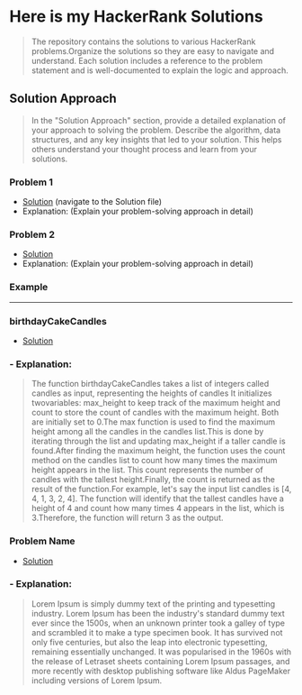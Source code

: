 # Here is my HackerRank Solutions

>The repository contains the solutions to various HackerRank problems.Organize the solutions so they are easy to navigate and understand. Each solution includes a reference to the problem statement and is well-documented to explain the logic and approach.




## Solution Approach

>In the "Solution Approach" section, provide a detailed explanation of your approach to solving the problem. Describe the algorithm, data structures, and any key insights that led to your solution. This helps others understand your thought process and learn from your solutions.

### Problem 1


  - [Solution](./solution.py) (navigate to the Solution file)
  - Explanation: (Explain your problem-solving approach in detail)
  
### Problem 2


  - [Solution](./solution.py)
  - Explanation: (Explain your problem-solving approach in detail)

### Example  
---
### birthdayCakeCandles 


  - [Solution](./solution.py)
  ### - Explanation: 
> The function birthdayCakeCandles takes a list of integers called candles as input, representing the heights of candles It initializes twovariables: max_height to keep track of the maximum height and count to store the count of candles with the maximum height. Both are initially set to 0.The max function is used to find the maximum height among all the candles in the candles list.This is done by iterating through the list and updating max_height if a taller candle is found.After finding the maximum height, the function uses the count method on the candles list to count how many times the maximum height appears in the list. This count represents the number of candles with the tallest height.Finally, the count is returned as the result of the function.For example, let's say the input list candles is [4, 4, 1, 3, 2, 4]. The function will identify that the tallest candles have a height of 4 and count how many times 4 appears in the list, which is 3.Therefore, the function will return 3 as the output.


  
### Problem Name


  - [Solution](category-1/problem-1/solution.py)
  ### - Explanation:
  >Lorem Ipsum is simply dummy text of the printing and typesetting industry. Lorem Ipsum has been the industry's standard dummy text ever since the 1500s, when an unknown printer took a galley of type and scrambled it to make a type specimen book. It has survived not only five centuries, but also the leap into electronic typesetting, remaining essentially unchanged. It was popularised in the 1960s with the release of Letraset sheets containing Lorem Ipsum passages, and more recently with desktop publishing software like Aldus PageMaker including versions of Lorem Ipsum.
  


